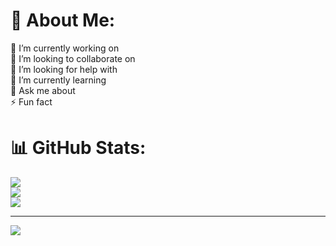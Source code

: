 # 💫 About Me:
🔭 I’m currently working on<br>👯 I’m looking to collaborate on<br>🤝 I’m looking for help with<br>🌱 I’m currently learning<br>💬 Ask me about<br>⚡ Fun fact

# 📊 GitHub Stats:
![](https://github-readme-stats.vercel.app/api?username=prangowda&theme=dark&hide_border=false&include_all_commits=false&count_private=false)<br/>
![](https://github-readme-streak-stats.herokuapp.com/?user=prangowda&theme=dark&hide_border=false)<br/>
![](https://github-readme-stats.vercel.app/api/top-langs/?username=prangowda&theme=dark&hide_border=false&include_all_commits=false&count_private=false&layout=compact)

---
[![](https://visitcount.itsvg.in/api?id=prangowda&icon=0&color=0)](https://visitcount.itsvg.in)

<!-- Proudly created with GPRM ( https://gprm.itsvg.in ) -->
